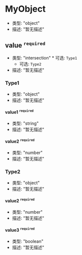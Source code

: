 # MyObject

*   类型: "object"
*   描述: "暂无描述"

## value <sup>`required`</sup>

*   类型: "intersection"  \* 可选: `Type1`
    *   可选: `Type2`
*   描述: "暂无描述"

### Type1

*   类型: "object"
*   描述: "暂无描述"

#### value1 <sup>`required`</sup>

*   类型: "string"
*   描述: "暂无描述"

#### value2 <sup>`required`</sup>

*   类型: "number"
*   描述: "暂无描述"

### Type2

*   类型: "object"
*   描述: "暂无描述"

#### value2 <sup>`required`</sup>

*   类型: "number"
*   描述: "暂无描述"

#### value3 <sup>`required`</sup>

*   类型: "boolean"
*   描述: "暂无描述"

